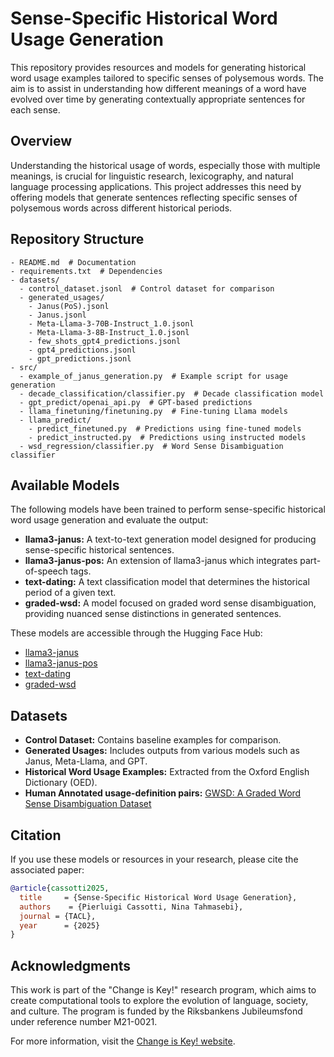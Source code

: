 # Sense-Specific Historical Word Usage Generation

This repository provides resources and models for generating historical word usage examples tailored to specific senses of polysemous words. The aim is to assist in understanding how different meanings of a word have evolved over time by generating contextually appropriate sentences for each sense.

## Overview

Understanding the historical usage of words, especially those with multiple meanings, is crucial for linguistic research, lexicography, and natural language processing applications. This project addresses this need by offering models that generate sentences reflecting specific senses of polysemous words across different historical periods.

## Repository Structure
```
- README.md  # Documentation
- requirements.txt  # Dependencies
- datasets/
  - control_dataset.jsonl  # Control dataset for comparison
  - generated_usages/
    - Janus(PoS).jsonl
    - Janus.jsonl
    - Meta-Llama-3-70B-Instruct_1.0.jsonl
    - Meta-Llama-3-8B-Instruct_1.0.jsonl
    - few_shots_gpt4_predictions.jsonl
    - gpt4_predictions.jsonl
    - gpt_predictions.jsonl
- src/
  - example_of_janus_generation.py  # Example script for usage generation
  - decade_classification/classifier.py  # Decade classification model
  - gpt_predict/openai_api.py  # GPT-based predictions
  - llama_finetuning/finetuning.py  # Fine-tuning Llama models
  - llama_predict/
    - predict_finetuned.py  # Predictions using fine-tuned models
    - predict_instructed.py  # Predictions using instructed models
  - wsd_regression/classifier.py  # Word Sense Disambiguation classifier
```


## Available Models

The following models have been trained to perform sense-specific historical word usage generation and evaluate the output:

- **llama3-janus:** A text-to-text generation model designed for producing sense-specific historical sentences.
- **llama3-janus-pos:** An extension of llama3-janus which integrates part-of-speech tags.
- **text-dating:** A text classification model that determines the historical period of a given text.
- **graded-wsd:** A model focused on graded word sense disambiguation, providing nuanced sense distinctions in generated sentences.

These models are accessible through the Hugging Face Hub:

- [llama3-janus](https://huggingface.co/ChangeIsKey/llama3-janus)
- [llama3-janus-pos](https://huggingface.co/ChangeIsKey/llama3-janus-pos)
- [text-dating](https://huggingface.co/ChangeIsKey/text-dating)
- [graded-wsd](https://huggingface.co/ChangeIsKey/graded-wsd)

## Datasets
- **Control Dataset:** Contains baseline examples for comparison.
- **Generated Usages:** Includes outputs from various models such as Janus, Meta-Llama, and GPT.
- **Historical Word Usage Examples:** Extracted from the Oxford English Dictionary (OED).
- **Human Annotated usage-definition pairs:** [GWSD: A Graded Word Sense Disambiguation Dataset](https://zenodo.org/records/14974455)

## Citation

If you use these models or resources in your research, please cite the associated paper:

```bibtex
@article{cassotti2025,
  title     = {Sense-Specific Historical Word Usage Generation},
  authors    = {Pierluigi Cassotti, Nina Tahmasebi},
  journal = {TACL},
  year      = {2025}
}
```


## Acknowledgments

This work is part of the "Change is Key!" research program, which aims to create computational tools to explore the evolution of language, society, and culture. The program is funded by the Riksbankens Jubileumsfond under reference number M21-0021.

For more information, visit the [Change is Key! website](https://www.changeiskey.org/).
